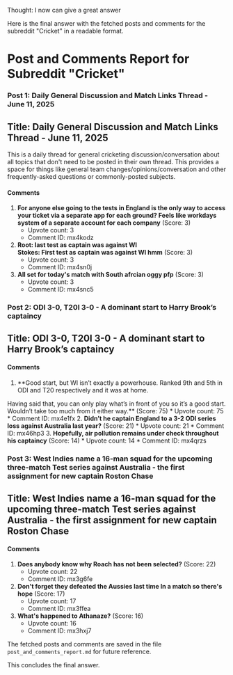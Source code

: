 Thought: I now can give a great answer

Here is the final answer with the fetched posts and comments for the subreddit "Cricket" in a readable format.


**Post and Comments Report for Subreddit "Cricket"**
=====================================================

### Post 1: Daily General Discussion and Match Links Thread - June 11, 2025

Title: Daily General Discussion and Match Links Thread - June 11, 2025
--------------------------------------------------------------------------------

This is a daily thread for general cricketing discussion/conversation about all topics that don't need to be posted in their own thread.
This provides a space for things like general team changes/opinions/conversation and other frequently-asked questions or commonly-posted subjects.

#### Comments

1. **For anyone else going to the tests in England is the only way to access your ticket via a separate app for each ground? Feels like workdays system of a separate account for each company** (Score: 3)
	* Upvote count: 3
	* Comment ID: mx4kodz
2. **Root: last test as captain was against WI  
Stokes: First test as captain was against WI hmm** (Score: 3)
	* Upvote count: 3
	* Comment ID: mx4sn0j
3. **All set for today's match with South afrcian oggy pfp** (Score: 3)
	* Upvote count: 3
	* Comment ID: mx4snc5

### Post 2: ODI 3-0, T20I 3-0 - A dominant start to Harry Brook’s captaincy

Title: ODI 3-0, T20I 3-0 - A dominant start to Harry Brook’s captaincy
--------------------------------------------------------------------------------

#### Comments

1. **Good start, but WI isn’t exactly a powerhouse. Ranked 9th and 5th in ODI and T20 respectively and it was at home.  

Having said that, you can only play what’s in front of you so it’s a good start. Wouldn’t take too much from it either way.** (Score: 75)
	* Upvote count: 75
	* Comment ID: mx4e1fx
2. **Didn’t he captain England to a 3-2 ODI series loss against Australia last year?** (Score: 21)
	* Upvote count: 21
	* Comment ID: mx46hp3
3. **Hopefully, air pollution remains under check throughout his captaincy** (Score: 14)
	* Upvote count: 14
	* Comment ID: mx4qrzs

### Post 3: West Indies name a 16-man squad for the upcoming three-match Test series against Australia - the first assignment for new captain Roston Chase

Title: West Indies name a 16-man squad for the upcoming three-match Test series against Australia - the first assignment for new captain Roston Chase
--------------------------------------------------------------------------------

#### Comments

1. **Does anybody know why Roach has not been selected?** (Score: 22)
	* Upvote count: 22
	* Comment ID: mx3g6fe
2. **Don't forget they defeated the Aussies last time In a match so there's hope** (Score: 17)
	* Upvote count: 17
	* Comment ID: mx3ffea
3. **What's happened to Athanaze?** (Score: 16)
	* Upvote count: 16
	* Comment ID: mx3hxj7

The fetched posts and comments are saved in the file `post_and_comments_report.md` for future reference.

This concludes the final answer.